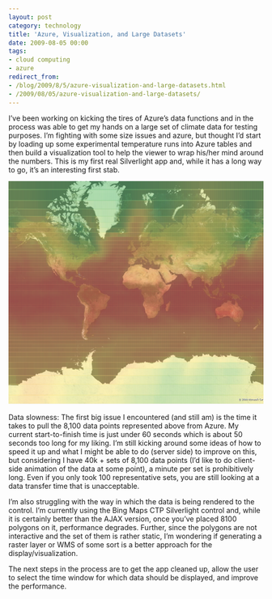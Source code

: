```yaml
---
layout: post
category: technology
title: 'Azure, Visualization, and Large Datasets'
date: 2009-08-05 00:00
tags:
- cloud computing
- azure
redirect_from:
- /blog/2009/8/5/azure-visualization-and-large-datasets.html
- /2009/08/05/azure-visualization-and-large-datasets/
---
```

I’ve been working on kicking the tires of Azure’s data functions and in the 
process was able to get my hands on a large set of climate data for testing 
purposes. I’m fighting with some size issues and azure, but thought I’d start by 
loading up some experimental temperature runs into Azure tables and then build 
a visualization tool to help the viewer to wrap his/her mind around the numbers. 
This is my first real Silverlight app and, while it has a long way to go, it’s 
an interesting first stab.

<img alt='Heat Map' src='/images/image_211328DB.png' class='blogimage img-responsive'>

Data slowness: The first big issue I encountered (and still am) is the time it 
takes to pull the 8,100 data points represented above from Azure. My current 
start-to-finish time is just under 60 seconds which is about 50 seconds too long 
for my liking. I’m still kicking around some ideas of how to speed it up and 
what I might be able to do (server side) to improve on this, but considering I 
have 40k + sets of 8,100 data points (I’d like to do client-side animation of 
the data at some point), a minute per set is prohibitively long. Even if you 
only took 100 representative sets, you are still looking at a data transfer time 
that is unacceptable.

I’m also struggling with the way in which the data is being rendered to the 
control. I’m currently using the Bing Maps CTP Silverlight control and, while it 
is certainly better than the AJAX version, once you’ve placed 8100 polygons on 
it, performance degrades. Further, since the polygons are not interactive and 
the set of them is rather static, I’m wondering if generating a raster layer or 
WMS of some sort is a better approach for the display/visualization.

The next steps in the process are to get the app cleaned up, allow the user to 
select the time window for which data should be displayed, and improve the 
performance.
